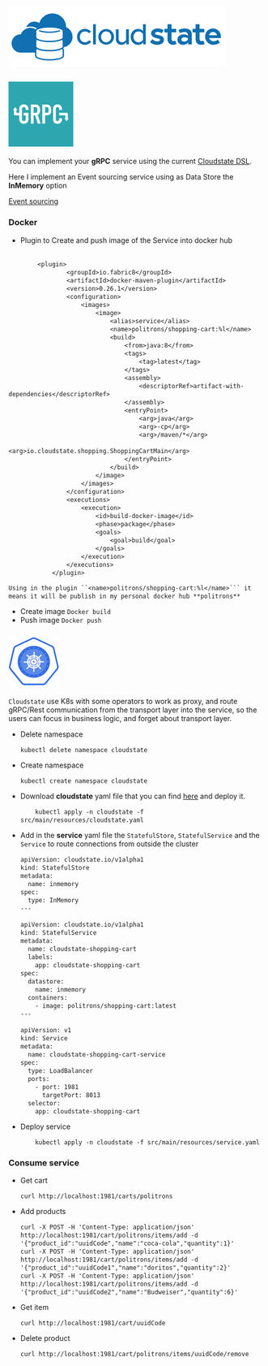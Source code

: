 # ![My image](../src/main/resources/img/cloudstate.png)

### ![My image](../src/main/resources/img/grpc.png)

You can implement your **gRPC** service using the current [Cloudstate DSL](https://cloudstate.io/docs/user/features/index.html).

Here I implement an Event sourcing service using as Data Store the **InMemory** option

[Event sourcing](src/main/java/io/cloudstate/shopping/ShoppingCartEntity.java)
    
### Docker

* Plugin to Create and push image of the Service into docker hub

```

        <plugin>
                <groupId>io.fabric8</groupId>
                <artifactId>docker-maven-plugin</artifactId>
                <version>0.26.1</version>
                <configuration>
                    <images>
                        <image>
                            <alias>service</alias>
                            <name>politrons/shopping-cart:%l</name>
                            <build>
                                <from>java:8</from>
                                <tags>
                                    <tag>latest</tag>
                                </tags>
                                <assembly>
                                    <descriptorRef>artifact-with-dependencies</descriptorRef>
                                </assembly>
                                <entryPoint>
                                    <arg>java</arg>
                                    <arg>-cp</arg>
                                    <arg>/maven/*</arg>
                                    <arg>io.cloudstate.shopping.ShoppingCartMain</arg>
                                </entryPoint>
                            </build>
                        </image>
                    </images>
                </configuration>
                <executions>
                    <execution>
                        <id>build-docker-image</id>
                        <phase>package</phase>
                        <goals>
                            <goal>build</goal>
                        </goals>
                    </execution>
                </executions>
            </plugin>    
```

    Using in the plugin ``<name>politrons/shopping-cart:%l</name>``` it means it will be publish in my personal docker hub **politrons**

* Create image ``Docker build``
* Push image ``Docker push``


### ![My image](../src/main/resources/img/kubernete.png)

``Cloudstate`` use K8s with some operators to work as proxy, and route gRPC/Rest communication from the transport
 layer into the service, so the users can focus in business logic, and forget about transport layer.

* Delete namespace

    ```
    kubectl delete namespace cloudstate
    ```
    
* Create namespace

    ```
    kubectl create namespace cloudstate
    ```
    
* Download **cloudstate** yaml file that you can find [here](https://github.com/cloudstateio/cloudstate/tags) and deploy it.

    ```
        kubectl apply -n cloudstate -f src/main/resources/cloudstate.yaml
    
    ```
    

* Add in the **service** yaml file the ``StatefulStore``, ``StatefulService`` and the ``Service`` to route connections from outside the cluster

    ```
    apiVersion: cloudstate.io/v1alpha1
    kind: StatefulStore
    metadata:
      name: inmemory
    spec:
      type: InMemory
    ---
    
    apiVersion: cloudstate.io/v1alpha1
    kind: StatefulService
    metadata:
      name: cloudstate-shopping-cart
      labels:
        app: cloudstate-shopping-cart
    spec:
      datastore:
        name: inmemory
      containers:
        - image: politrons/shopping-cart:latest
    ---
    
    apiVersion: v1
    kind: Service
    metadata:
      name: cloudstate-shopping-cart-service
    spec:
      type: LoadBalancer
      ports:
        - port: 1981
          targetPort: 8013
      selector:
        app: cloudstate-shopping-cart
    ```
* Deploy service

    ```
        kubectl apply -n cloudstate -f src/main/resources/service.yaml
    
    ```



### Consume service

* Get cart
    ```
    curl http://localhost:1981/carts/politrons
    
    ```
* Add products
    ```
    curl -X POST -H 'Content-Type: application/json' http://localhost:1981/cart/politrons/items/add -d '{"product_id":"uuidCode","name":"coca-cola","quantity":1}'
    curl -X POST -H 'Content-Type: application/json' http://localhost:1981/cart/politrons/items/add -d '{"product_id":"uuidCode1","name":"doritos","quantity":2}'
    curl -X POST -H 'Content-Type: application/json' http://localhost:1981/cart/politrons/items/add -d '{"product_id":"uuidCode2","name":"Budweiser","quantity":6}'

    ```
* Get item
    ```
    curl http://localhost:1981/cart/uuidCode
    
    ```    
* Delete product
    ```
    curl http://localhost:1981/cart/politrons/items/uuidCode/remove
    
    ```
